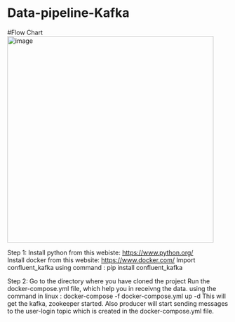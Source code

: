 # Data-pipeline-Kafka

#Flow Chart
<img width="470" alt="image" src="https://github.com/vijayrampatel/Data-pipeline-Kafka/assets/145386038/52db37eb-7b2c-4c36-a678-13fd01a4b576">

Step 1:
Install python from this webiste: https://www.python.org/ <br>
Install docker from this website: https://www.docker.com/
Import confluent_kafka using command : pip install confluent_kafka

Step 2: 
Go to the directory where you have cloned the project
Run the docker-compose.yml file, which help you in receivng the data. using the command in linux : </b> docker-compose -f docker-compose.yml up -d </b>
This will get the kafka, zookeeper started. Also producer will start sending messages to the user-login topic which is created in the docker-compose.yml file.





